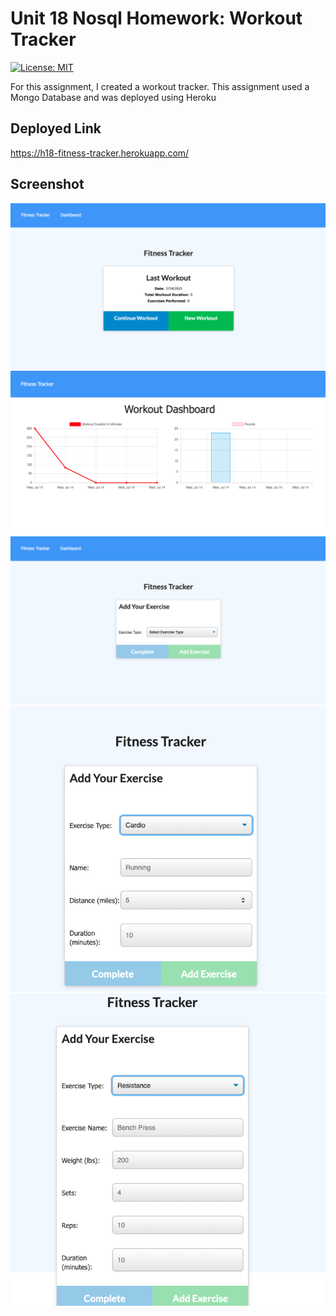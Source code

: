 # Unit 18 Nosql Homework: Workout Tracker

[![License: MIT](https://img.shields.io/badge/License-MIT-yellow.svg)](https://opensource.org/licenses/MIT)

For this assignment, I created a workout tracker. This assignment used a Mongo Database and was deployed using Heroku

## Deployed Link

https://h18-fitness-tracker.herokuapp.com/

## Screenshot

![screenshot](./images/homescreen.png)
![screenshot](./images/dashboard.png)
![screenshot](./images/addexercise.png)
![screenshot](./images/addcardio.png)
![screenshot](./images/addresistance.png)

